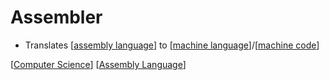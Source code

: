 # Assembler

- Translates [[assembly language]] to [[machine language]]/[[machine code]]

[[Computer Science]] [[Assembly Language]]

[//begin]: # "Autogenerated link references for markdown compatibility"
[Assembly Language]: assembly-language "Assembly Language"
[machine language]: machine-language "Machine Language"
[machine code]: machine-code "Machine Code"
[Computer Science]: computer-science "Computer Science"
[//end]: # "Autogenerated link references"